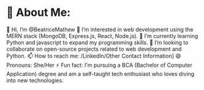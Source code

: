 # 💫 About Me:
👋 Hi, I’m @BeatriceMathew
👀 I’m interested in web development using the MERN stack (MongoDB, Express.js, React, Node.js).
🌱 I’m currently learning Python and javascript to expand my programming skills.
💞 I’m looking to collaborate on open-source projects related to web development and Python.
📫 How to reach me: /LinkedIn/Other Contact Information]
😄 Pronouns: She/Her
⚡ Fun fact: I'm pursuing a BCA (Bachelor of Computer Application) degree and am a self-taught tech enthusiast who loves diving into new technologies.


<!---
BeatriceMathew/BeatriceMathew is a ✨ special ✨ repository because its `README.md` (this file) appears on your GitHub profile.
You can click the Preview link to take a look at your changes.
--->
